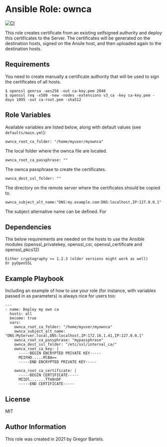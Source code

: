 Ansible Role: ownca
=========

[![CI](https://github.com/Puller23/ansible_role_clamav/actions/workflows/ci.yml/badge.svg)](https://github.com/Puller23/ansible_role_clamav/actions/workflows/ci.yml)

This role creates certificate from an existing selfsigned authority and deploy this certificates to the Server.
The certificates will be generated on the destination hosts, signed on the Ansile host, and then uploaded again to the destination hosts.

Requirements
------------

You need to create manually a certificate authority that will be used to sign the certificates of all hosts. 

    $ openssl genrsa -aes256 -out ca-key.pem 2048
    $ openssl req -x509 -new -nodes -extensions v3_ca -key ca-key.pem -days 1095 -out ca-root.pem -sha512

Role Variables
--------------

Available variables are listed below, along with default values (see `defaults/main.yml`):

    ownca_root_ca_folder: "/home/myuser/myownca"

The local folder  where the ownca file are located.

    ownca_root_ca_passphrase: ""

The ownca passphrase to create the certificates.

    ownca_dest_ssl_folder: ""

The directory on the remote server where the certificates should be copied to.

    ownca_subject_alt_name:"DNS:my.example.com:DNS:localhost,IP:127.0.0.1"

The subject alternative name can be defined. For

Dependencies
------------

The below requirements are needed on the hosts to use the Ansible modules (openssl_privatekey, openssl_csr, openssl_certificate and openssl_pkcs12)

    Either cryptography >= 1.2.3 (older versions might work as well)
    Or pyOpenSSL

Example Playbook
----------------

Including an example of how to use your role (for instance, with variables passed in as parameters) is always nice for users too:

    ---
    - name: Deploy my own ca
      hosts: all
      become: true
      vars:
        ownca_root_ca_folder: "/home/myuser/myownca"
        ownca_subject_alt_name: "DNS:MyServer.local,DNS:localhost,IP:172.16.1.41,IP:127.0.0.1"
        ownca_root_ca_passphrase: "mypassphrase"
        ownca_dest_ssl_folder: "/etc/ssl/internal_ca/"
        ownca_root_ca_key: |
          -----BEGIN ENCRYPTED PRIVATE KEY-----
          MIIFHD.....MlBA==
          -----END ENCRYPTED PRIVATE KEY-----

        ownca_root_ca_certificate: |
          -----BEGIN CERTIFICATE-----
          MIIDl.......TTm9nDF
          -----END CERTIFICATE-----

License
-------

MIT

Author Information
------------------

This role was created in 2021 by Gregor Bartels.
